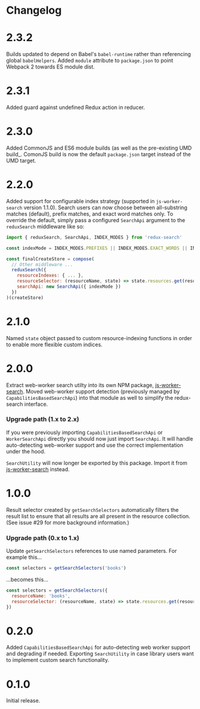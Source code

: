 # Changelog

# 2.3.2
Builds updated to depend on Babel's `babel-runtime` rather than referencing global `babelHelpers`.
Added `module` attribute to `package.json` to point Webpack 2 towards ES module dist.

# 2.3.1
Added guard against undefined Redux action in reducer.

# 2.3.0
Added CommonJS and ES6 module builds (as well as the pre-existing UMD build_.
ComonJS build is now the default `package.json` target instead of the UMD target.

# 2.2.0
Added support for configurable index strategy (supported in `js-worker-search` version 1.1.0).
Search users can now choose between all-substring matches (default), prefix matches, and exact word matches only.
To override the default, simply pass a configured `SearchApi` argument to the `reduxSearch` middleware like so:

```js
import { reduxSearch, SearchApi, INDEX_MODES } from 'redux-search'

const indexMode = INDEX_MODES.PREFIXES || INDEX_MODES.EXACT_WORDS || INDEX_MODES.ALL_SUBSTRINGS

const finalCreateStore = compose(
  // Other middleware ...
  reduxSearch({
    resourceIndexes: { ... },
    resourceSelector: (resourceName, state) => state.resources.get(resourceName),
    searchApi: new SearchApi({ indexMode })
  })
)(createStore)
```

# 2.1.0
Named `state` object passed to custom resource-indexing functions in order to enable more flexible custom indices.

# 2.0.0
Extract web-worker search utilty into its own NPM package, [js-worker-search](https://github.com/bvaughn/js-worker-search). Moved web-worker support detection (previously managed by `CapabilitiesBasedSearchApi`) into that module as well to simplify the redux-search interface.

### Upgrade path (1.x to 2.x)
If you were previously importing `CapabilitiesBasedSearchApi` or `WorkerSearchApi` directly you should now just import `SearchApi`. It will handle auto-detecting web-worker support and use the correct implementation under the hood.

`SearchUtility` will now longer be exported by this package. Import it from [js-worker-search](https://github.com/bvaughn/js-worker-search) instead.

# 1.0.0
Result selector created by `getSearchSelectors` automatically filters the result list to ensure that all results are all present in the resource collection. (See issue #29 for more background information.)

### Upgrade path (0.x to 1.x)

Update `getSearchSelectors` references to use named parameters. For example this...

```javascript
const selectors = getSearchSelectors('books')
```

...becomes this...

```javascript
const selectors = getSearchSelectors({
  resourceName: 'books',
  resourceSelector: (resourceName, state) => state.resources.get(resourceName)
})
```

# 0.2.0
Added `CapabilitiesBasedSearchApi` for auto-detecting web worker support and degrading if needed.
Exporting `SearchUtility` in case library users want to implement custom search functionality.

# 0.1.0
Initial release.
